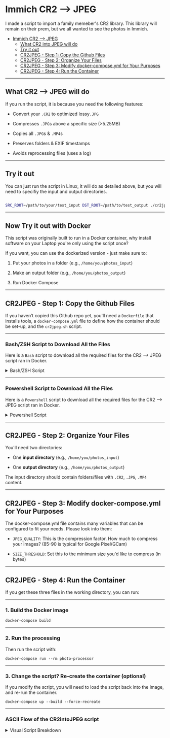 # Immich CR2 --> JPEG

I made a script to import a family memeber's CR2 library. This library will remain on their prem, but we all wanted to see the photos in Immich.

- [Immich CR2 --> JPEG](#immich-cr2----jpeg)
  - [What CR2 into JPEG will do](#what-cr2----jpeg-will-do)
  - [Try it out](#try-it-out)
  - [CR2JPEG - Step 1: Copy the Github Files](#cr2jpeg---step-1-copy-the-github-files)
  - [CR2JPEG - Step 2: Organize Your Files](#cr2jpeg---step-2-organize-your-files)
  - [CR2JPEG - Step 3: Modify docker-compose.yml for Your Purposes](#cr2jpeg---step-3-modify-docker-composeyml-for-your-purposes)
  - [CR2JPEG - Step 4: Run the Container](#cr2jpeg---step-4-run-the-container)


* * *

## What CR2 --> JPEG will do

If you run the script, it is because you need the following features:

* Convert your `.CR2` to optimized lossy`.JPG`

* Compresses `.JPG`s above a specific size (>5.25MB)

* Copies all `.JPG`s & `.MP4`s

* Preserves folders & EXIF timestamps

* Avoids reprocessing files (uses a log)


* * *

## Try it out

You can just run the script in Linux, it will do as detailed above, but you will need to specifiy the input and output directories.

```bash

SRC_ROOT=/path/to/your/test_input DST_ROOT=/path/to/test_output ./cr2jpeg.sh

```


* * *

## Now Try it out with Docker

This script was originally built to run in a Docker container, why install software on your Laptop you're only using the script once?

If you want, you can use the dockerized version - just make sure to:

1. Put your photos in a folder (e.g., `/home/you/photos_input`)

2. Make an output folder (e.g., `/home/you/photos_output`)

3. Run Docker Compose


* * *

## CR2JPEG - Step 1: Copy the Github Files

If you haven’t copied this Github repo yet, you'll need a `Dockerfile` that installs tools, a `docker-compose.yml` file to define how the container should be set-up, and the `cr2jpeg.sh` script.


* * *

### Bash/ZSH Script to Download All the Files

Here is a `Bash` script to download all the required files for the CR2 --> JPEG script ran in Docker.

<details>

<summary>Bash/ZSH Script</summary>  


```bash
#!/bin/bash

# --- Config Section ---

# Base URL for GitHub repo
BASE_URL="https://raw.githubusercontent.com/MarcusHoltz/immich-setup/main/batchCR2intoJPEG/"

# Files to download
FILE_1="cr2jpeg.sh"
FILE_2="docker-compose.yml"
FILE_3="Dockerfile"

# --- Script to download files ---

# Loop through all files defined with FILE_# syntax
for i in $(compgen -A variable | grep '^FILE_'); do
    file_url="${BASE_URL}${!i}"  # Create the full URL by getting the value of each FILE_#
    file_name="${!i}"  # Extract the file name from the variable
    echo "Downloading ${file_name} from ${file_url}..."
    
    # Download the file using curl
    curl -O "$file_url"
    
    if [ $? -eq 0 ]; then
        echo "Downloaded: $file_name"
    else
        echo "Failed: $file_name"
    fi
done

echo "All files processed."
```

</details>


* * *

### Powershell Script to Download All the Files

Here is a `Powershell` script to download all the required files for the CR2 --> JPEG script ran in Docker.

<details>

<summary>Powershell Script</summary>  


```powershell
# --- Config Section ---

# Define the base URL for your GitHub repo
$BASE_URL = "https://raw.githubusercontent.com/MarcusHoltz/immich-setup/main/batchCR2intoJPEG/"

# Add files you want to download here
$FILE_1 = "cr2jpeg.sh"
$FILE_2 = "docker-compose.yml"
$FILE_3 = "Dockerfile"

# --- Script to download files ---

# Loop through all files defined with FILE_# syntax
$files = @($FILE_1, $FILE_2, $FILE_3)

foreach ($file in $files) {
    $file_url = "${BASE_URL}${file}"  # Create the full URL
    Write-Host "Downloading $file from $file_url..."

    # Define the path where the file will be saved
    $destination_path = ".\$file"

    # Download the file using Invoke-WebRequest
    Invoke-WebRequest -Uri $file_url -OutFile $destination_path

    Write-Host "Downloaded $file to $destination_path"
}

Write-Host "All files processed."
```

</details>


* * *

## CR2JPEG - Step 2: Organize Your Files

You'll need two directories:

- One **input directory** (e.g., `/home/you/photos_input`)

- One **output directory** (e.g., `/home/you/photos_output`)

The input directory should contain folders/files with `.CR2`, `.JPG`, `.MP4` content.


* * *

## CR2JPEG - Step 3: Modify docker-compose.yml for Your Purposes

The docker-compose.yml file contains many variables that can be configured to fit your needs. Please look into them:

- `JPEG_QUALITY`: This is the compression factor. How much to compress your images?  (85-90 is typical for Google Pixel/GCam)

- `SIZE_THRESHOLD`: Set this to the minimum size you'd like to compress (in bytes)


* * *

## CR2JPEG - Step 4: Run the Container

If you get these three files in the working directory, you can run:


* * *

### 1. Build the Docker image

`docker-compose build`


* * *

### 2. Run the processing

Then run the script with:

`docker-compose run --rm photo-processor`


* * *

### 3. Change the script? Re-create the container (optional)

If you modify the script, you will need to load the script back into the image, and re-run the container.

`docker-compose up --build --force-recreate`


* * *

### ASCII Flow of the CR2intoJPEG script


<details>

<summary>Visual Script Breakdown</summary>

```text
CR2JPEG BATCH PROCESSOR - EXECUTION FLOW
═══════════════════════════════════════════════════════════════════════════════════════════════

START
  │
  ├─ Initialize Environment
  │   ├─ Set src_root (/input) & dst_root (/output)
  │   ├─ Create log files (processed_files.log, .progress_counter)
  │   └─ Set JPEG_QUALITY=85, SIZE_THRESHOLD=5250KB
  │
  ├─ Validate Input Directory
  │   └─ Check if src_root exists ──[NO]──► EXIT ERROR
  │                                   │
  │                                  [YES]
  │                                   ▼
  ├─ File Discovery & Counting
  │   ├─ Scan for CR2 files ──► count_cr2_files()
  │   ├─ Scan for JPG files ──► count_jpg_files()
  │   ├─ Scan for MP4 files ──► count_mp4_files()
  │   └─ Check processed_files.log for already processed files
  │
  ├─ Display Summary
  │   ├─ Show file counts by type
  │   ├─ Show already processed count
  │   └─ Show processing strategy
  │
  ├─ PROCESSING PHASE
  │   │
  │   ├─ CR2 FILES PROCESSING ──[if total_cr2 > 0]
  │   │   │
  │   │   └─ For each CR2 file:
  │   │       ├─ Check if already_processed() ──[YES]──► Skip
  │   │       │                                   │
  │   │       │                                  [NO]
  │   │       │                                   ▼
  │   │       ├─ Create output directory structure
  │   │       ├─ dcraw -c -w file.cr2 | cjpeg → output.jpg
  │   │       ├─ exiftool: Copy ALL metadata CR2→JPG
  │   │       ├─ set_file_timestamp() using EXIF DateTimeOriginal
  │   │       ├─ add_to_log() & update_progress()
  │   │       └─ Display: "✓ Converted: file.cr2 → file.jpg"
  │   │
  │   ├─ JPG FILES PROCESSING ──[if total_jpg > 0]
  │   │   │
  │   │   └─ For each JPG file:
  │   │       ├─ Check if already_processed() ──[YES]──► Update timestamp only
  │   │       │                                   │
  │   │       │                                  [NO]
  │   │       │                                   ▼
  │   │       ├─ Check file_above_threshold() (5250KB)
  │   │       │   │
  │   │       │   ├─[LARGE FILE >5250KB]──► COMPRESSION PATH
  │   │       │   │   ├─ djpeg | cjpeg → temp file
  │   │       │   │   ├─ exiftool: Copy metadata
  │   │       │   │   ├─ set_file_timestamp()
  │   │       │   │   ├─ Calculate & show compression savings
  │   │       │   │   └─ Display: "✓ Compressed: XKB → YKB (saved Z%)"
  │   │       │   │
  │   │       │   └─[SMALL FILE ≤5250KB]──► COPY ONLY PATH
  │   │       │       ├─ cp -p (preserve timestamps)
  │   │       │       ├─ set_file_timestamp() using EXIF
  │   │       │       └─ Display: "✓ Copied with timestamp update"
  │   │       │
  │   │       └─ add_to_log() & update_progress()
  │   │
  │   └─ MP4 FILES PROCESSING ──[if total_mp4 > 0]
  │       │
  │       └─ For each MP4 file:
  │           ├─ Check if already_processed() ──[YES]──► Skip
  │           │                                   │
  │           │                                  [NO]
  │           │                                   ▼
  │           ├─ Create output directory structure
  │           ├─ cp -p (copy with preserved timestamps)
  │           ├─ set_file_timestamp() if EXIF available
  │           ├─ add_to_log() & update_progress()
  │           └─ Display: "✓ Copied: file.mp4 → file.mp4"
  │
  ├─ FINAL STATISTICS
  │   ├─ Read counters from temp files
  │   ├─ Display processing summary:
  │   │   ├─ CR2 files converted: X
  │   │   ├─ JPG files compressed & optimized: Y
  │   │   ├─ JPG files with timestamp only: Z
  │   │   ├─ Already processed files (timestamp updated): W
  │   │   └─ MP4 files copied: V
  │   └─ Clean up temporary counter files
  │
  └─ END

PROGRESS TRACKING SYSTEM
────────────────────────
┌─ .progress_counter file ─┐    ┌─ processed_files.log ─┐
│ Current: 15/42 (35%)     │    │ /input/IMG_001.CR2     │
│ Updates after each file  │    │ /input/IMG_002.JPG     │
└─────────────────────────┘    │ /input/VID_001.MP4     │
                               │ ... (full file paths)  │
                               └─────────────────────────┘

TOOLS USED IN PROCESSING
────────────────────────
┌─ CR2 → JPG Conversion ──┐    ┌─ JPG Optimization ──┐    ┌─ Metadata & Timestamps ─┐
│ • dcraw (RAW decoder)   │    │ • djpeg (decompress) │    │ • exiftool (copy EXIF)  │
│ • cjpeg (JPEG encoder)  │    │ • cjpeg (recompress) │    │ • date (timestamp conv) │
│ • Quality: 85           │    │ • -optimize          │    │ • touch (set mtime)     │
│ • -progressive flag     │    │ • -progressive       │    │ • stat (get file size)  │
└─────────────────────────┘    └─────────────────────┘    └─────────────────────────┘

DOCKER INTEGRATION
──────────────────
Environment Variables:
├─ SRC_ROOT=/input (mounted volume)
├─ DST_ROOT=/output (mounted volume)
└─ Container has all required tools pre-installed
```

</details>
